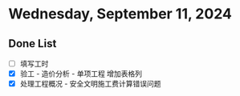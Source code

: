 # Wednesday, September 11, 2024

## Done List

- [ ] 填写工时
- [x] 验工 - 造价分析 - 单项工程 增加表格列
- [x] 处理工程概况 - 安全文明施工费计算错误问题
